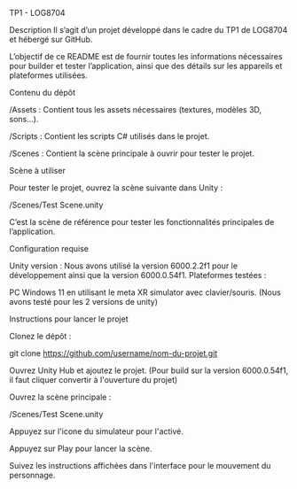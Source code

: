 TP1 - LOG8704

Description
Il s’agit d’un projet développé dans le cadre du TP1 de LOG8704 et hébergé sur GitHub. 

L’objectif de ce README est de fournir toutes les informations nécessaires pour builder et tester l’application, ainsi que des détails sur les appareils et plateformes utilisées.

Contenu du dépôt

/Assets : Contient tous les assets nécessaires (textures, modèles 3D, sons…).

/Scripts : Contient les scripts C# utilisés dans le projet.

/Scenes : Contient la scène principale à ouvrir pour tester le projet.


Scène à utiliser

Pour tester le projet, ouvrez la scène suivante dans Unity :

/Scenes/Test Scene.unity

C’est la scène de référence pour tester les fonctionnalités principales de l’application.

Configuration requise

Unity version : Nous avons utilisé la version 6000.2.2f1 pour le développement ainsi que la version 6000.0.54f1.
Plateformes testées : 

PC Windows 11 en utilisant le meta XR simulator avec clavier/souris. (Nous avons testé pour les 2 versions de unity)

Instructions pour lancer le projet

Clonez le dépôt :

git clone https://github.com/username/nom-du-projet.git


Ouvrez Unity Hub et ajoutez le projet. (Pour build sur la version 6000.0.54f1, il faut cliquer convertir à l'ouverture du projet)

Ouvrez la scène principale :

/Scenes/Test Scene.unity

Appuyez sur l'icone du simulateur pour l'activé.

Appuyez sur Play pour lancer la scène.

Suivez les instructions affichées dans l'interface pour le mouvement du personnage.
